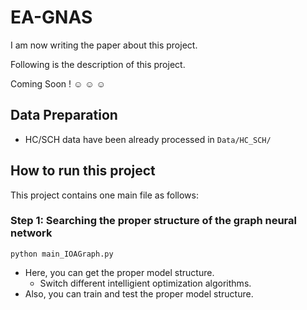 # EA-GNAS
I am now writing the paper about this project.

Following is the description of this project.

Coming Soon ! :relaxed: :relaxed: :relaxed:

## Data Preparation
 - HC/SCH data have been already processed in
    `Data/HC_SCH/`

## How to run this project
This project contains one main file as follows:

### Step 1: Searching the proper structure of the graph neural network
`python main_IOAGraph.py `
- Here, you can get the proper model structure.
  - Switch different intelligient optimization algorithms.
- Also, you can train and test the proper model structure.
